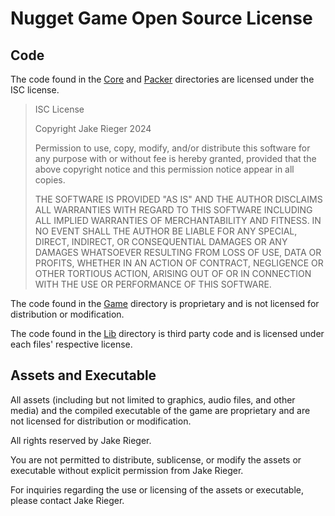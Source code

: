 # Nugget Game Open Source License

## Code

The code found in the [Core](Core) and [Packer](Packer) directories are licensed under the ISC license.

<blockquote>
ISC License

Copyright Jake Rieger 2024

Permission to use, copy, modify, and/or distribute this software for any purpose with or without fee is hereby granted,
provided that the above copyright notice and this permission notice appear in all copies.

THE SOFTWARE IS PROVIDED "AS IS" AND THE AUTHOR DISCLAIMS ALL WARRANTIES WITH REGARD TO THIS SOFTWARE INCLUDING ALL
IMPLIED WARRANTIES OF MERCHANTABILITY AND FITNESS. IN NO EVENT SHALL THE AUTHOR BE LIABLE FOR ANY SPECIAL, DIRECT,
INDIRECT, OR CONSEQUENTIAL DAMAGES OR ANY DAMAGES WHATSOEVER RESULTING FROM LOSS OF USE, DATA OR PROFITS, WHETHER IN AN
ACTION OF CONTRACT, NEGLIGENCE OR OTHER TORTIOUS ACTION, ARISING OUT OF OR IN CONNECTION WITH THE USE OR PERFORMANCE OF
THIS SOFTWARE.
</blockquote>

The code found in the [Game](Game) directory is proprietary and is not licensed for distribution or modification.

The code found in the [Lib](Lib) directory is third party code and is licensed under each files' respective license.

## Assets and Executable

All assets (including but not limited to graphics, audio files, and other media) and the compiled executable of the game
are proprietary and are not licensed for distribution or modification.

All rights reserved by Jake Rieger.

You are not permitted to distribute, sublicense, or modify the assets or executable without explicit permission
from Jake Rieger.

For inquiries regarding the use or licensing of the assets or executable, please contact Jake Rieger.
